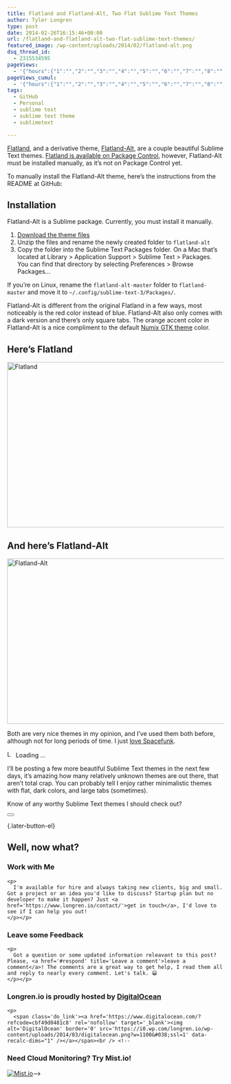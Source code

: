 ```yaml
---
title: Flatland and Flatland-Alt, Two Flat Sublime Text Themes
author: Tyler Longren
type: post
date: 2014-02-26T16:15:46+00:00
url: /flatland-and-flatland-alt-two-flat-sublime-text-themes/
featured_image: /wp-content/uploads/2014/02/flatland-alt.png
dsq_thread_id:
  - 2315534595
pageViews:
  - '{"hours":{"1":"","2":"","3":"","4":"","5":"","6":"","7":"","8":"","9":"","10":"","11":"","12":"","13":"","14":"","15":"","16":"","17":"","18":"","19":"","20":"","21":"","22":"","23":"","24":"","25":"","26":"","27":"","28":"","29":"","30":"","31":"","32":"","33":"","34":"","35":"","36":"","37":"","38":"","39":"","40":"","41":"","42":"","43":"","44":"","45":"","46":"","47":""},"days":{"2":"","3":"","4":"","5":"","6":"","7":"","8":"","9":"","10":"","11":"","12":"","13":"","14":""},"weeks":{"3":"","4":"","5":"","6":"","7":"","8":"","9":"","10":"","11":"","12":""},"months":{"4":"","5":"","6":"","7":"","8":"","9":"","10":"","11":"","12":"","13":"","14":"","15":"","16":"","17":"","18":"","19":"","20":"","21":"","22":"","23":"","24":""}}'
pageViews_cumul:
  - '{"hours":{"1":"","2":"","3":"","4":"","5":"","6":"","7":"","8":"","9":"","10":"","11":"","12":"","13":"","14":"","15":"","16":"","17":"","18":"","19":"","20":"","21":"","22":"","23":"","24":"","25":"","26":"","27":"","28":"","29":"","30":"","31":"","32":"","33":"","34":"","35":"","36":"","37":"","38":"","39":"","40":"","41":"","42":"","43":"","44":"","45":"","46":"","47":""},"days":{"2":"","3":"","4":"","5":"","6":"","7":"","8":"","9":"","10":"","11":"","12":"","13":"","14":""},"weeks":{"3":"","4":"","5":"","6":"","7":"","8":"","9":"","10":"","11":"","12":""},"months":{"4":"","5":"","6":"","7":"","8":"","9":"","10":"","11":"","12":"","13":"","14":"","15":"","16":"","17":"","18":"","19":"","20":"","21":"","22":"","23":"","24":""}}'
tags:
  - GitHub
  - Personal
  - sublime text
  - sublime text theme
  - sublimetext

---
```

[Flatland][1], and a derivative theme, [Flatland-Alt][2], are a couple beautiful Sublime Text themes. [Flatland is available on Package Control][3], however, Flatland-Alt must be installed manually, as it&#8217;s not on Package Control yet.

To manually install the Flatland-Alt theme, here&#8217;s the instructions from the README at GitHub:

## Installation

Flatland-Alt is a Sublime package. Currently, you must install it manually.

  1. [Download the theme files][4]
  2. Unzip the files and rename the newly created folder to `flatland-alt`
  3. Copy the folder into the Sublime Text Packages folder. On a Mac that&#8217;s located at Library > Application Support > Sublime Text > Packages. You can find that directory by selecting Preferences > Browse Packages&#8230;

If you&#8217;re on Linux, rename the `flatland-alt-master` folder to `flatland-master` and move it to `~/.config/sublime-text-3/Packages/`.

Flatland-Alt is different from the original Flatland in a few ways, most noticeably is the red color instead of blue. Flatland-Alt also only comes with a dark version and there&#8217;s only square tabs. The orange accent color in Flatland-Alt is a nice compliment to the default [Numix GTK theme][5] color. 

## Here&#8217;s Flatland

[<img loading="lazy" src="https://i1.wp.com/longren.io/wp-content/uploads/2014/02/flatland-crushed-1024x562.png?resize=700%2C384&#038;ssl=1" alt="Flatland" width="700" height="384" class="aligncenter size-large wp-image-5400" data-recalc-dims="1" />][6]

## And here&#8217;s Flatland-Alt

[<img loading="lazy" src="https://i2.wp.com/longren.io/wp-content/uploads/2014/02/flatland-alt-crushed-1024x562.png?resize=700%2C384&#038;ssl=1" alt="Flatland-Alt" width="700" height="384" class="aligncenter size-large wp-image-5400" srcset="https://i1.wp.com/www.longren.io/wp-content/uploads/2014/02/flatland-alt-crushed.png?resize=1024%2C562&ssl=1 1024w, https://i1.wp.com/www.longren.io/wp-content/uploads/2014/02/flatland-alt-crushed.png?resize=300%2C164&ssl=1 300w, https://i1.wp.com/www.longren.io/wp-content/uploads/2014/02/flatland-alt-crushed.png?w=1920&ssl=1 1920w" sizes="(max-width: 700px) 100vw, 700px" data-recalc-dims="1" />][7]

Both are very nice themes in my opinion, and I&#8217;ve used them both before, although not for long periods of time. I just [love Spacefunk][8].

<div id="polls-14" class="wp-polls">
</div>

<div id="polls-14-loading" class="wp-polls-loading">
  <img src="https://i2.wp.com/www.longren.io/wp-content/plugins/wp-polls/images/loading.gif?resize=16%2C16&#038;ssl=1" width="16" height="16" alt="Loading ..." title="Loading ..." class="wp-polls-image" data-recalc-dims="1" />&nbsp;Loading ...
</div>

I&#8217;ll be posting a few more beautiful Sublime Text themes in the next few days, it&#8217;s amazing how many relatively unknown themes are out there, that aren&#8217;t total crap. You can probably tell I enjoy rather minimalistic themes with flat, dark colors, and large tabs (sometimes).

Know of any worthy Sublime Text themes I should check out? 

<div class="wpulike wpulike-default " >
  <div class="wp_ulike_general_class wp_ulike_is_not_liked">
    <button type="button"
					aria-label="Like Button"
					data-ulike-id="5390"
					data-ulike-nonce="094fb81235"
					data-ulike-type="likeThis"
					data-ulike-template="wpulike-default"
					data-ulike-display-likers="0"
					data-ulike-disable-pophover="0"
					class="wp_ulike_btn wp_ulike_put_image wp_likethis_5390"></button><span class="count-box"></span>
  </div>
</div>

[][9]{.later-button-el}

<div class='what-next'>
  <h2>
    Well, now what?
  </h2>
  
  <div class='hire'>
    <h3>
      Work with Me
    </h3>
    
    <p>
      I'm available for hire and always taking new clients, big and small. Got a project or an idea you'd like to discuss? Startup plan but no developer to make it happen? Just <a href='https://www.longren.io/contact/'>get in touch</a>, I'd love to see if I can help you out!
    </p></p>
  </div>
  
  <div class='hire'>
    <h3>
      Leave some Feedback
    </h3>
    
    <p>
      Got a question or some updated information releavant to this post? Please, <a href='#respond' title='Leave a comment'>leave a comment</a>! The comments are a great way to get help, I read them all and reply to nearly every comment. Let's talk. 😀
    </p></p>
  </div>
  
  <div class='now-what-bottom-ad'>
    <h3>
      Longren.io is proudly hosted by <a href='https://www.digitalocean.com/?refcode=cbf49d0481c8'>DigitalOcean</a>
    </h3>
    
    <p>
      <span class='do_link'><a href='https://www.digitalocean.com/?refcode=cbf49d0481c8' rel='nofollow' target='_blank'><img alt='DigitalOcean' border='0' src='https://i0.wp.com/longren.io/wp-content/uploads/2014/03/digitalocean.png?w=1100&#038;ssl=1' data-recalc-dims="1" /></a></span><br /> <!--

<h3>Need Cloud Monitoring? Try Mist.io!</h3>

<span class='do_link'><a href='http://mist.io/?ref=tyler' rel='nofollow' target='_blank'><img alt='Mist.io' border='0' src='https://i0.wp.com/longren.io/wp-content/uploads/2014/04/mistio.jpg?w=1100&#038;ssl=1' data-recalc-dims="1"></a></span>--></div> </div>

 [1]: https://github.com/thinkpixellab/flatland
 [2]: https://github.com/jamiewilson/flatland-alt
 [3]: https://sublime.wbond.net/packages/Theme%20-%20Flatland
 [4]: https://github.com/jamiewilson/flatland-alt/archive/master.zip
 [5]: http://satya164.deviantart.com/art/Numix-GTK3-theme-360223962
 [6]: https://i1.wp.com/www.longren.org/wp-content/uploads/2014/02/flatland-crushed.png
 [7]: https://i0.wp.com/www.longren.org/wp-content/uploads/2014/02/flatland-alt-crushed.png
 [8]: http://www.longren.org/spacefunk-sublime-text-theme-is-awesome/
 [9]: #